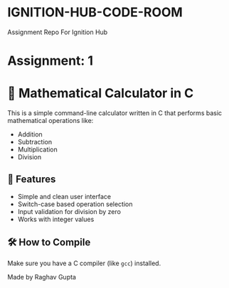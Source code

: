 # IGNITION-HUB-CODE-ROOM
Assignment Repo For Ignition Hub

# Assignment: 1
# 🧮 Mathematical Calculator in C

This is a simple command-line calculator written in C that performs basic mathematical operations like:

- Addition
- Subtraction
- Multiplication
- Division

## 📌 Features

- Simple and clean user interface
- Switch-case based operation selection
- Input validation for division by zero
- Works with integer values

## 🛠️ How to Compile

Make sure you have a C compiler (like `gcc`) installed.

Made by Raghav Gupta 

